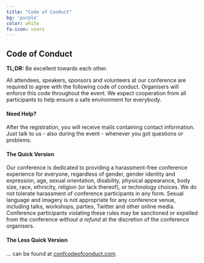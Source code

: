 ```yaml
---
title: "Code of Conduct"
bg: 'purple'
color: white  
fa-icon: users
---
```


## Code of Conduct

**TL;DR:** Be excellent towards each other.

All attendees, speakers, sponsors and volunteers at our conference are required to agree with the 
following code of conduct. Organisers will enforce this code throughout the event. 
We expect cooperation from all participants to help ensure a safe environment for everybody.

#### Need Help?

After the registration, you will receive mails containing contact information.
Just talk to us - also during the event - whenever you got questions or problems. 

#### The Quick Version

Our conference is dedicated to providing a harassment-free conference experience for everyone, regardless of gender, 
gender identity and expression, age, sexual orientation, disability, physical appearance, body size, race, ethnicity, 
religion (or lack thereof), or technology choices. 
We do not tolerate harassment of conference participants in any form. 
Sexual language and imagery is not appropriate for any conference venue, including talks, workshops, parties, 
Twitter and other online media. Conference participants violating these rules may be sanctioned or expelled 
from the conference *without a refund* at the discretion of the conference organisers.

#### The Less Quick Version

... can be found at [confcodeofconduct.com](http://confcodeofconduct.com).
